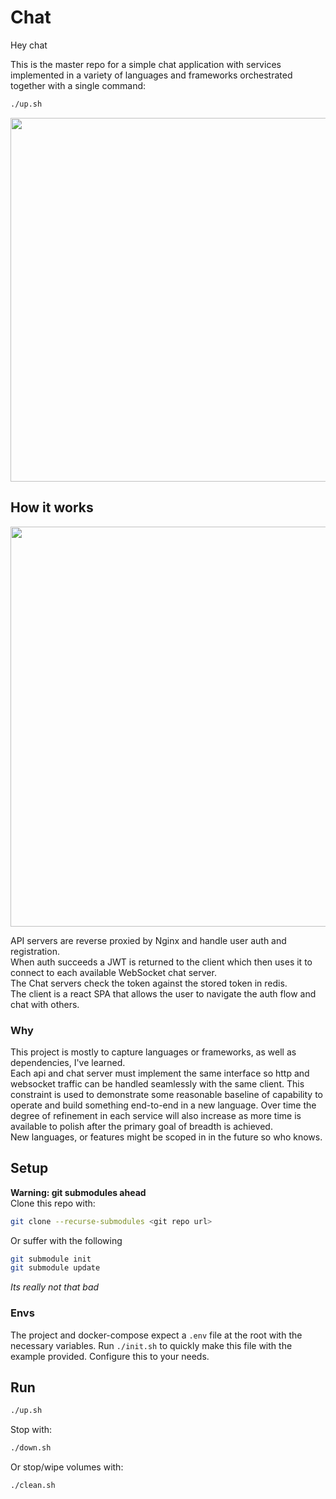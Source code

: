 # Chat
Hey chat  

This is the master repo for a simple chat application with services implemented in a variety of languages and frameworks orchestrated together with a single command:
```sh
./up.sh
```
<p align="center">
<img src="https://github.com/MikeJeffers/chat/assets/2634337/772c1cdf-c18e-48a4-9875-97146413cf24" width="582">
</p>

## How it works
<p align="center">
<img src="https://github.com/MikeJeffers/chat/assets/2634337/f419a041-6c75-4933-9913-5e5b5b5043ae" width="640">
</p>

API servers are reverse proxied by Nginx and handle user auth and registration.  
When auth succeeds a JWT is returned to the client which then uses it to connect to each available WebSocket chat server.  
The Chat servers check the token against the stored token in redis.  
The client is a react SPA that allows the user to navigate the auth flow and chat with others.

### Why
This project is mostly to capture languages or frameworks, as well as dependencies, I've learned.  
Each api and chat server must implement the same interface so http and websocket traffic can be handled seamlessly with the same client.  This constraint is used to demonstrate some reasonable baseline of capability to operate and build something end-to-end in a new language.
Over time the degree of refinement in each service will also increase as more time is available to polish after the primary goal of breadth is achieved.  
New languages, or features might be scoped in in the future so who knows. 

## Setup
**Warning: git submodules ahead**  
Clone this repo with:
```sh
git clone --recurse-submodules <git repo url>
```
Or suffer with the following
```sh
git submodule init
git submodule update
```
_Its really not that bad_

### Envs
The project and docker-compose expect a `.env` file at the root with the necessary variables.
Run `./init.sh` to quickly make this file with the example provided.
Configure this to your needs.

## Run
```sh
./up.sh
```
Stop with:
```sh
./down.sh
```
Or stop/wipe volumes with:
```sh
./clean.sh
```

